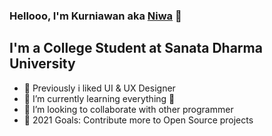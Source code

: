 ### Hellooo, I'm Kurniawan aka [Niwa](https://www.instagram.com/kurneeeawan/) 👋

## I'm a College Student at Sanata Dharma University

- :bookmark: Previously i liked UI & UX Designer
- 🌱 I’m currently learning everything 🤣
- 👯 I’m looking to collaborate with other programmer
- 🥅 2021 Goals: Contribute more to Open Source projects
